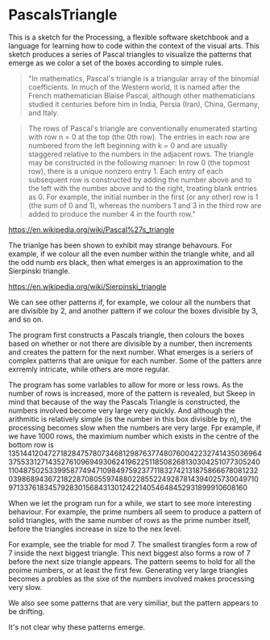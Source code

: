 # PascalsTriangle
This is a sketch for the Processing, a flexible software sketchbook and a language for learning how to code within the context of the visual arts. This sketch produces a series of Pascal triangles to visualize the patterns that emerge as we color a set of the boxes according to simple rules. 

>"In mathematics, Pascal's triangle is a triangular array of the binomial coefficients. In much of the Western world, it is named after the French mathematician Blaise Pascal, although other mathematicians studied it centuries before him in India, Persia (Iran), China, Germany, and Italy.

>The rows of Pascal's triangle are conventionally enumerated starting with row n = 0 at the top (the 0th row). The entries in each row are numbered from the left beginning with k = 0 and are usually staggered relative to the numbers in the adjacent rows. The triangle may be constructed in the following manner: In row 0 (the topmost row), there is a unique nonzero entry 1. Each entry of each subsequent row is constructed by adding the number above and to the left with the number above and to the right, treating blank entries as 0. For example, the initial number in the first (or any other) row is 1 (the sum of 0 and 1), whereas the numbers 1 and 3 in the third row are added to produce the number 4 in the fourth row."

https://en.wikipedia.org/wiki/Pascal%27s_triangle

The trianlge has been shown to exhibit may strange behavours. For example, if we colour all the even number within the triangle white, and all the odd numb ers black, then what emerges is an approximation to the Sierpinski triangle. 

https://en.wikipedia.org/wiki/Sierpinski_triangle

We can see other patterns if, for example, we colour all the numbers that are divisible by 2, and another pattern if we colour the boxes divisible by 3, and so on. 

The program first constructs a Pascals triangle, then colours the boxes based on whether or not there are divisible by a number, then increments and creates the pattern for the next number. What emerges is a seriers of complex patterns that are unique for each number. Some of the patters anre exrremly intricate, while others are more regular.


The program has some varlables to allow for more or less rows. As the number of rows is increased, more of the pattern is revealed, but Skeep in mind that because of the way the Pascals Triangle is constructed, the numbers involved become very large very quickly. And although the arithmitic is relatively simple (is the number in this box divisible by n), the processing becomes slow when the numbers are very large. Fpr example, if we have 1000 rows, the maximium number which exists in the centre of the bottom row is 135144120472718284757807346812987637748076004223274143503696437553312714352761096949306241962251185082681303042510773052401104875025339958774947109849759237711832742131875866678081232039868943672182287080559748802285522492878143940257300497109713376183457928301568431301242214054648452931899910608160

When we let the program run for a while, we start to see more interesting behaviour. For example, the prime numbers all seem to produce a pattern of solid triangles, with the same number of rows as the prime number itself, before the triangles increase in size to the nex level.

For example, see the triable for mod 7. The smallest tirangles form a row of 7 inside the next biggest triangle. This next biggest also forms a row of 7 before the next size triangle appears. The pattern seems to hold for all the proime numbers, or at least the first few. Generating very large triangles becomes a probles as the sixe of the numbers involved makes processing very slow.

We also see some patterns that are very similiar, but the pattern appears to be drifting. 

It's not clear why these patterns emerge. 
